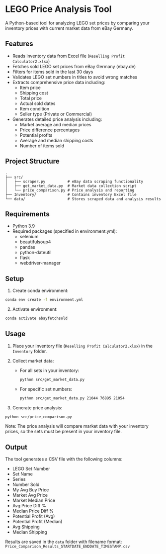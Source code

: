 # LEGO Price Analysis Tool

A Python-based tool for analyzing LEGO set prices by comparing your inventory prices with current market data from eBay Germany.

## Features

- Reads inventory data from Excel file (`Reselling Profit Calculator2.xlsx`)
- Fetches sold LEGO set prices from eBay Germany (ebay.de)
- Filters for items sold in the last 30 days
- Validates LEGO set numbers in titles to avoid wrong matches
- Extracts comprehensive price data including:
  - Item price
  - Shipping cost
  - Total price
  - Actual sold dates
  - Item condition
  - Seller type (Private or Commercial)
- Generates detailed price analysis including:
  - Market average and median prices
  - Price difference percentages
  - Potential profits
  - Average and median shipping costs
  - Number of items sold

## Project Structure

```
.
├── src/
│   ├── scraper.py          # eBay data scraping functionality
│   ├── get_market_data.py  # Market data collection script
│   └── price_comparison.py # Price analysis and reporting
├── Inventory/              # Contains inventory Excel file
└── data/                   # Stores scraped data and analysis results
```

## Requirements

- Python 3.9
- Required packages (specified in environment.yml):
  - selenium
  - beautifulsoup4
  - pandas
  - python-dateutil
  - flask
  - webdriver-manager

## Setup

1. Create conda environment:
```bash
conda env create -f environment.yml
```

2. Activate environment:
```bash
conda activate ebayfetchsold
```

## Usage

1. Place your inventory file (`Reselling Profit Calculator2.xlsx`) in the `Inventory` folder.

2. Collect market data:
   - For all sets in your inventory:
     ```bash
     python src/get_market_data.py
     ```
   - For specific set numbers:
     ```bash
     python src/get_market_data.py 21044 76895 21054
     ```

3. Generate price analysis:
```bash
python src/price_comparison.py
```
Note: The price analysis will compare market data with your inventory prices, so the sets must be present in your inventory file.

## Output

The tool generates a CSV file with the following columns:
- LEGO Set Number
- Set Name
- Series
- Number Sold
- My Avg Buy Price
- Market Avg Price
- Market Median Price
- Avg Price Diff %
- Median Price Diff %
- Potential Profit (Avg)
- Potential Profit (Median)
- Avg Shipping
- Median Shipping

Results are saved in the `data` folder with filename format:
`Price_Comparison_Results_STARTDATE_ENDDATE_TIMESTAMP.csv`